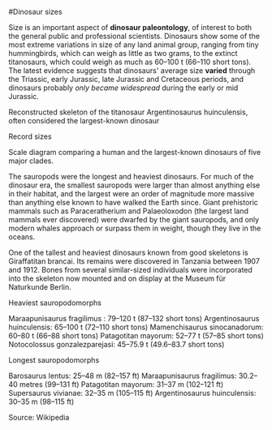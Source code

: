 #Dinosaur sizes

Size is an important aspect of **dinosaur paleontology**, of interest to both the general public and professional scientists. Dinosaurs show some of the most extreme variations in size of any land animal group, ranging from tiny hummingbirds, which can weigh as little as two grams, to the extinct titanosaurs, which could weigh as much as 60–100 t (66–110 short tons). The latest evidence suggests that dinosaurs' average size **varied** through the Triassic, early Jurassic, late Jurassic and Cretaceous periods, and dinosaurs probably *only became widespread* during the early or mid Jurassic.


Reconstructed skeleton of the titanosaur Argentinosaurus huinculensis, often considered the largest-known dinosaur

Record sizes

Scale diagram comparing a human and the largest-known dinosaurs of five major clades.

The sauropods were the longest and heaviest dinosaurs. For much of the dinosaur era, the smallest sauropods were larger than almost anything else in their habitat, and the largest were an order of magnitude more massive than anything else known to have walked the Earth since. Giant prehistoric mammals such as Paraceratherium and Palaeoloxodon (the largest land mammals ever discovered) were dwarfed by the giant sauropods, and only modern whales approach or surpass them in weight, though they live in the oceans.

One of the tallest and heaviest dinosaurs known from good skeletons is Giraffatitan brancai. Its remains were discovered in Tanzania between 1907 and 1912. Bones from several similar-sized individuals were incorporated into the skeleton now mounted and on display at the Museum für Naturkunde Berlin.

Heaviest sauropodomorphs

Maraapunisaurus fragilimus : 79–120 t (87–132 short tons)
Argentinosaurus huinculensis: 65–100 t (72–110 short tons)
Mamenchisaurus sinocanadorum: 60–80 t (66–88 short tons)
Patagotitan mayorum: 52–77 t (57–85 short tons)
Notocolossus gonzalezparejasi: 45–75.9 t (49.6–83.7 short tons)

Longest sauropodomorphs

Barosaurus lentus: 25–48 m (82–157 ft)
Maraapunisaurus fragilimus: 30.2–40 metres (99–131 ft)
Patagotitan mayorum: 31–37 m (102–121 ft)
Supersaurus vivianae: 32–35 m (105–115 ft)
Argentinosaurus huinculensis: 30–35 m (98–115 ft)

Source: Wikipedia
